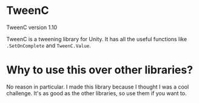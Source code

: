 # TweenC

TweenC version 1.10

TweenC is a tweening library for Unity. It has all the useful functions like `.SetOnComplete` and `TweenC.Value`.

# Why to use this over other libraries?

No reason in particular. I made this library because I thought I was a cool challenge. It's as good as the other libraries, so use them if you want to.
